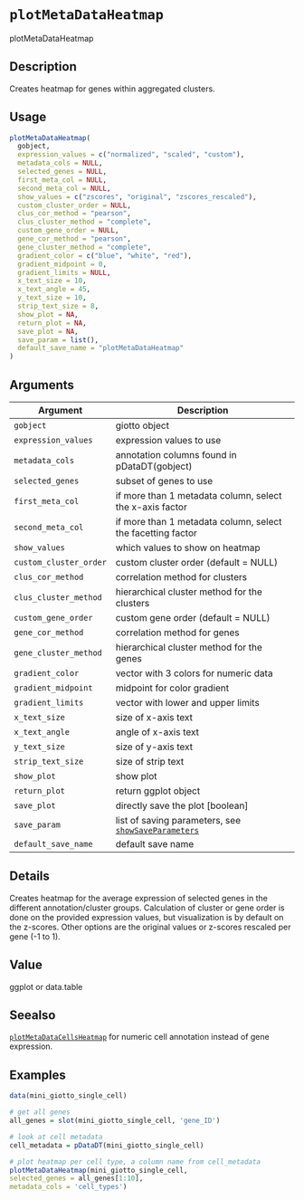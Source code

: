 # `plotMetaDataHeatmap`

plotMetaDataHeatmap


## Description

Creates heatmap for genes within aggregated clusters.


## Usage

```r
plotMetaDataHeatmap(
  gobject,
  expression_values = c("normalized", "scaled", "custom"),
  metadata_cols = NULL,
  selected_genes = NULL,
  first_meta_col = NULL,
  second_meta_col = NULL,
  show_values = c("zscores", "original", "zscores_rescaled"),
  custom_cluster_order = NULL,
  clus_cor_method = "pearson",
  clus_cluster_method = "complete",
  custom_gene_order = NULL,
  gene_cor_method = "pearson",
  gene_cluster_method = "complete",
  gradient_color = c("blue", "white", "red"),
  gradient_midpoint = 0,
  gradient_limits = NULL,
  x_text_size = 10,
  x_text_angle = 45,
  y_text_size = 10,
  strip_text_size = 8,
  show_plot = NA,
  return_plot = NA,
  save_plot = NA,
  save_param = list(),
  default_save_name = "plotMetaDataHeatmap"
)
```


## Arguments

Argument      |Description
------------- |----------------
`gobject`     |     giotto object
`expression_values`     |     expression values to use
`metadata_cols`     |     annotation columns found in pDataDT(gobject)
`selected_genes`     |     subset of genes to use
`first_meta_col`     |     if more than 1 metadata column, select the x-axis factor
`second_meta_col`     |     if more than 1 metadata column, select the facetting factor
`show_values`     |     which values to show on heatmap
`custom_cluster_order`     |     custom cluster order (default = NULL)
`clus_cor_method`     |     correlation method for clusters
`clus_cluster_method`     |     hierarchical cluster method for the clusters
`custom_gene_order`     |     custom gene order (default = NULL)
`gene_cor_method`     |     correlation method for genes
`gene_cluster_method`     |     hierarchical cluster method for the genes
`gradient_color`     |     vector with 3 colors for numeric data
`gradient_midpoint`     |     midpoint for color gradient
`gradient_limits`     |     vector with lower and upper limits
`x_text_size`     |     size of x-axis text
`x_text_angle`     |     angle of x-axis text
`y_text_size`     |     size of y-axis text
`strip_text_size`     |     size of strip text
`show_plot`     |     show plot
`return_plot`     |     return ggplot object
`save_plot`     |     directly save the plot [boolean]
`save_param`     |     list of saving parameters, see [`showSaveParameters`](#showsaveparameters)
`default_save_name`     |     default save name


## Details

Creates heatmap for the average expression of selected genes in the different annotation/cluster groups.
 Calculation of cluster or gene order is done on the provided expression values, but visualization
 is by default on the z-scores. Other options are the original values or z-scores rescaled per gene (-1 to 1).


## Value

ggplot or data.table


## Seealso

[`plotMetaDataCellsHeatmap`](#plotmetadatacellsheatmap) for numeric cell annotation instead of gene expression.


## Examples

```r
data(mini_giotto_single_cell)

# get all genes
all_genes = slot(mini_giotto_single_cell, 'gene_ID')

# look at cell metadata
cell_metadata = pDataDT(mini_giotto_single_cell)

# plot heatmap per cell type, a column name from cell_metadata
plotMetaDataHeatmap(mini_giotto_single_cell,
selected_genes = all_genes[1:10],
metadata_cols = 'cell_types')
```


